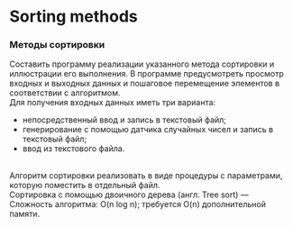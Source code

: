 ﻿
# Sorting methods
### **Методы сортировки**
Составить программу реализации указанного метода сортировки и иллюстрации его выполнения. В программе предусмотреть просмотр входных и выходных данных и пошаговое перемещение элементов в соответствии с алгоритмом.
 <br/>
Для получения входных данных иметь три варианта:
 - непосредственный ввод и запись в текстовый файл;  
 - генерирование с помощью датчика случайных чисел и запись в текстовый файл; 
 - ввод из текстового файла.
 <br/>
Алгоритм сортировки реализовать в виде процедуры с параметрами, которую поместить в отдельный файл.
 <br/>
Сортировка с помощью двоичного дерева (англ. Tree sort) —  Сложность алгоритма: O(n log n); требуется O(n) дополнительной памяти.

